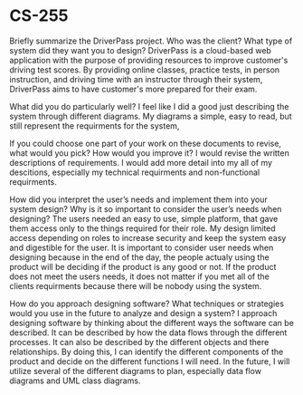 # CS-255

Briefly summarize the DriverPass project. Who was the client? What type of system did they want you to design? 
DriverPass is a cloud-based web application with the purpose of providing resources to improve customer's driving test scores. By providing online classes, practice tests, in person instruction, and driving time with an instructor through their system, DriverPass aims to have customer's more prepared for their exam.

What did you do particularly well?
I feel like I did a good just describing the system through different diagrams. My diagrams a simple, easy to read, but still represent the requirments for the system,

If you could choose one part of your work on these documents to revise, what would you pick? How would you improve it?
I would revise the written descriptions of requirements. I would add more detail into my all of my descitions, especially my technical requirments and non-functional requirments.

How did you interpret the user’s needs and implement them into your system design? Why is it so important to consider the user’s needs when designing?
The users needed an easy to use, simple platform, that gave them access only to the things required for their role. My design limited access depending on roles to increase security and keep the system easy and digestible for the user. It is important to consider user needs when designing because in the end of the day, the people actualy using the product will be deciding if the product is any good or not. If the product does not meet the users needs, it does not matter if you met all of the clients requirments because there will be nobody using the system.

How do you approach designing software? What techniques or strategies would you use in the future to analyze and design a system?
I approach designing software by thinking about the different ways the software can be described. It can be described by how the data flows through the different processes. It can also be described by the different objects and there relationships. By doing this, I can identify the different components of the product and decide on the different functions I will need. In the future, I will utilize several of the different diagrams to plan, especially data flow diagrams and UML class diagrams.
